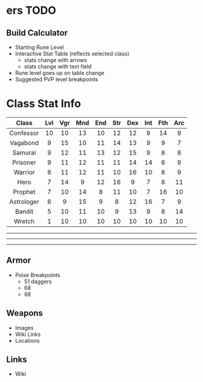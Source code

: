 # ers TODO
## Build Calculator
- Starting Rune Level
- Interactive Stat Table (reflects selected class)
  - stats change with arrows
  - stats change with text field
- Rune level goes up on table change
- Suggested PVP level breakpoints

# Class Stat Info
| Class | Lvl | Vgr | Mnd | End | Str | Dex | Int | Fth | Arc |
| :-: | :-: | :-: | :-: | :-: | :-: | :-: | :-: | :-: | :-: |
| Confessor | 10 | 10 | 13 | 10 | 12 | 12 |  9 | 14 |  9 |
| Vagabond | 9 | 15 | 10 | 11 | 14 | 13 |  9 |  9 |  7 |
| Samurai | 9 | 12 | 11 | 13 | 12 | 15 |  9 | 8 | 8 |
| Prisoner | 9 | 11 | 12 | 11 | 11 | 14 | 14 |  6 |  9 |
| Warrior | 8 | 11 | 12 | 11 | 10 | 16 | 10 | 8 | 9 |
| Hero | 7 | 14 |  9 | 12 | 16 |  9 |  7 |  8 | 11 |
| Prophet | 7 | 10 | 14 | 8 | 11 | 10 |  7 | 16 | 10 |
| Astrologer |  6 |  9 | 15 |  9 |  8 | 12 | 16 |  7 |  9 |
| Bandit | 5 | 10 | 11 | 10 |  9 | 13 |  9 | 8 | 14 |
| Wretch | 1 | 10 | 10 | 10 | 10 | 10 | 10 | 10 | 10 |

---
---
---

## Armor 
- Poise Breakpoints
  - 51 daggers
  - 68
  - 88

## Weapons
  - Images
  - Wiki Links
  - Locations

## Links
- Wiki

